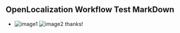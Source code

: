 ## OpenLocalization Workflow Test MarkDown
* ![image1](.\59de93ac-8b18-48e6-9c8c-3b62517cf940.png)   ![image2](.\be98c464-1749-47f4-98b0-d2884cbe0786.png) 
thanks!